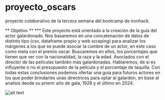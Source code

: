 # proyecto_oscars
proyecto colaborativo de la tercera semana del bootcamp de ironhack.



** Objetivo **
*** Este proyecto está orientado a la creación de la guía del actor galardonado.
Nos basaremos en una concatenación de datos de distinto tipo (csv, dataframe propio y web scraping) para analizar los márgenes a los que se puede asociar la cumbre de un actor, en este caso como meta con el premio oscar.
Buscaremos en ellos, los porcentajes que tienen que ver con la nacionalidad, la raza y la edad. 
Asociados con el director de las películas también más galardonadas.
Hablaremos, de si es influyente o no el presupuesto de la película y el porcentaje de taquilla.
Con todas estas conclusiones podemos ofertar una guia para futuros actores en los que poder brindarles unas directrices para optar al galardon, en base al analisis desde su priemr año de gala, 1928 y el último en 2024.

![alt text][def]

[def]: image.png